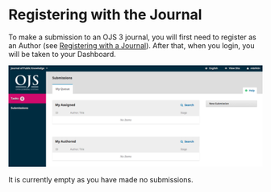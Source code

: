 # Registering with the Journal

To make a submission to an OJS 3 journal, you will first need to register as an Author \(see [Registering with a Journal](/registering_with_a_journal.md)\). After that, when you login, you will be taken to your Dashboard.

![](learning-ojs-3-author-dashboard.png)

It is currently empty as you have made no submissions.

